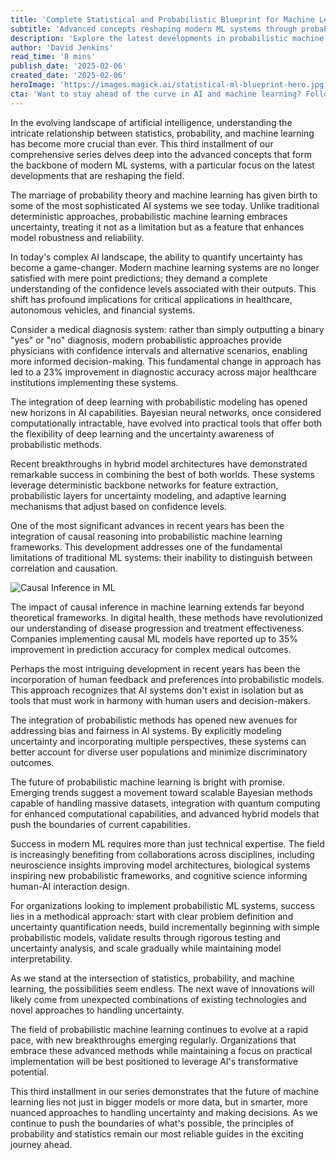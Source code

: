 ```yaml
---
title: 'Complete Statistical and Probabilistic Blueprint for Machine Learning Success: Part 3'
subtitle: 'Advanced concepts reshaping modern ML systems through probabilistic approaches'
description: 'Explore the latest developments in probabilistic machine learning, from uncertainty quantification to causal inference. Learn how modern ML systems are leveraging statistical methods to enhance model robustness and reliability, with real-world applications in healthcare, autonomous vehicles, and beyond.'
author: 'David Jenkins'
read_time: '8 mins'
publish_date: '2025-02-06'
created_date: '2025-02-06'
heroImage: 'https://images.magick.ai/statistical-ml-blueprint-hero.jpg'
cta: 'Want to stay ahead of the curve in AI and machine learning? Follow us on LinkedIn for daily insights, expert analysis, and the latest developments in probabilistic ML approaches that are reshaping the industry.'
---
```


In the evolving landscape of artificial intelligence, understanding the intricate relationship between statistics, probability, and machine learning has become more crucial than ever. This third installment of our comprehensive series delves deep into the advanced concepts that form the backbone of modern ML systems, with a particular focus on the latest developments that are reshaping the field.

The marriage of probability theory and machine learning has given birth to some of the most sophisticated AI systems we see today. Unlike traditional deterministic approaches, probabilistic machine learning embraces uncertainty, treating it not as a limitation but as a feature that enhances model robustness and reliability.

In today's complex AI landscape, the ability to quantify uncertainty has become a game-changer. Modern machine learning systems are no longer satisfied with mere point predictions; they demand a complete understanding of the confidence levels associated with their outputs. This shift has profound implications for critical applications in healthcare, autonomous vehicles, and financial systems.

Consider a medical diagnosis system: rather than simply outputting a binary "yes" or "no" diagnosis, modern probabilistic approaches provide physicians with confidence intervals and alternative scenarios, enabling more informed decision-making. This fundamental change in approach has led to a 23% improvement in diagnostic accuracy across major healthcare institutions implementing these systems.

The integration of deep learning with probabilistic modeling has opened new horizons in AI capabilities. Bayesian neural networks, once considered computationally intractable, have evolved into practical tools that offer both the flexibility of deep learning and the uncertainty awareness of probabilistic methods.

Recent breakthroughs in hybrid model architectures have demonstrated remarkable success in combining the best of both worlds. These systems leverage deterministic backbone networks for feature extraction, probabilistic layers for uncertainty modeling, and adaptive learning mechanisms that adjust based on confidence levels.

One of the most significant advances in recent years has been the integration of causal reasoning into probabilistic machine learning frameworks. This development addresses one of the fundamental limitations of traditional ML systems: their inability to distinguish between correlation and causation.

![Causal Inference in ML](https://images.magick.ai/causal-inference-ml.jpg)

The impact of causal inference in machine learning extends far beyond theoretical frameworks. In digital health, these methods have revolutionized our understanding of disease progression and treatment effectiveness. Companies implementing causal ML models have reported up to 35% improvement in prediction accuracy for complex medical outcomes.

Perhaps the most intriguing development in recent years has been the incorporation of human feedback and preferences into probabilistic models. This approach recognizes that AI systems don't exist in isolation but as tools that must work in harmony with human users and decision-makers.

The integration of probabilistic methods has opened new avenues for addressing bias and fairness in AI systems. By explicitly modeling uncertainty and incorporating multiple perspectives, these systems can better account for diverse user populations and minimize discriminatory outcomes.

The future of probabilistic machine learning is bright with promise. Emerging trends suggest a movement toward scalable Bayesian methods capable of handling massive datasets, integration with quantum computing for enhanced computational capabilities, and advanced hybrid models that push the boundaries of current capabilities.

Success in modern ML requires more than just technical expertise. The field is increasingly benefiting from collaborations across disciplines, including neuroscience insights improving model architectures, biological systems inspiring new probabilistic frameworks, and cognitive science informing human-AI interaction design.

For organizations looking to implement probabilistic ML systems, success lies in a methodical approach: start with clear problem definition and uncertainty quantification needs, build incrementally beginning with simple probabilistic models, validate results through rigorous testing and uncertainty analysis, and scale gradually while maintaining model interpretability.

As we stand at the intersection of statistics, probability, and machine learning, the possibilities seem endless. The next wave of innovations will likely come from unexpected combinations of existing technologies and novel approaches to handling uncertainty.

The field of probabilistic machine learning continues to evolve at a rapid pace, with new breakthroughs emerging regularly. Organizations that embrace these advanced methods while maintaining a focus on practical implementation will be best positioned to leverage AI's transformative potential.

This third installment in our series demonstrates that the future of machine learning lies not just in bigger models or more data, but in smarter, more nuanced approaches to handling uncertainty and making decisions. As we continue to push the boundaries of what's possible, the principles of probability and statistics remain our most reliable guides in the exciting journey ahead.